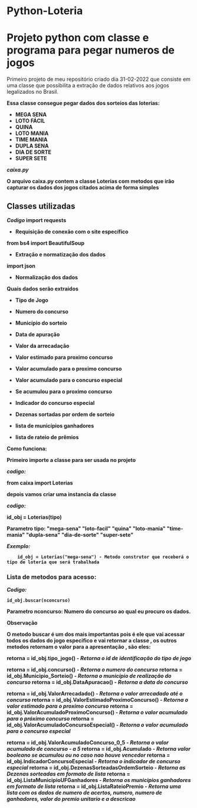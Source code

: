 # Python-Loteria

<h1> Projeto python com classe e programa para pegar numeros de jogos</h1>

Primeiro projeto de meu repositório criado dia 31-02-2022 que consiste
em uma classe que possibilita a extração de dados relativos aos jogos
legalizados no Brasil.

<b>Essa classe consegue pegar dados dos sorteios das loterias:

- MEGA SENA
- LOTO FÁCIL
- QUINA
- LOTO MANIA
- TIME MANIA
- DUPLA SENA
- DIA DE SORTE
- SUPER SETE

<b><i>caixa.py</i></b>

<p>O arquivo caixa.py contem a classe Loterias com metodos que irão capturar
os dados dos jogos citados acima de forma simples
</p>

<h2>Classes utilizadas</h2>

<i> Codigo</i>
import requests
- Requisição de conexão com o site específico

from bs4 import BeautifulSoup
- Extração e normatização dos dados

import json
- Normalização dos dados

<b>Quais dados serão extraidos</b>

- Tipo de Jogo

- Numero do concurso

- Município do sorteio

- Data de apuração

- Valor da arrecadação

- Valor estimado para proximo concurso

- Valor acumulado para o proximo concurso

- Valor acumulado para o concurso especial

- Se acumulou para o proximo concurso

- Indicador do concurso especial

- Dezenas sortadas por ordem de sorteio

- lista de municípios ganhadores

- lista de rateio de prêmios

<b>Como funciona</b>:

Primeiro importe a classe para ser usada no projeto

<i>codigo:</i>

from caixa import Loterias


depois vamos criar uma instancia da classe

<i>codigo:</i>

id_obj = Loterias(tipo)

Parametro tipo:
"mega-sena"
"loto-facil"
"quina"
"loto-mania"
"time-mania"
"dupla-sena"
"dia-de-sorte"
"super-sete"

<i>Exemplo:</i>

        id_obj = Loterias("mega-sena") - Metodo construtor que receberá o tipo de loteria que será trabalhada

<h3>Lista de metodos para acesso:</h3>

 <i> Codigo: </i>

    id_obj.buscar(nconcurso)

<b>Parametro nconcurso:</b> Numero do concurso ao qual eu procuro os dados.

<b>Observação</b>

<p>O metodo buscar é um dos mais importantas pois é ele que vai acessar todos os dados do jogo especifico
e vai retornar a classe , os outros metodos retornam o valor para a apresentação , são eles:</p>

  <b>retorna =  id_obj.tipo_jogo()</b> - <i>Retorna o id de identificação do tipo de jogo</i>
  
<b>retorna =  id_obj.concurso()</b> - <i>Retorna o numero do concurso</i>
<b>retorna =  id_obj.Municipio_Sorteio()</b> - <i>Retorna o município de realização do concurso</i>
<b>retorna =  id_obj.DataApuracao()</b> - <i>Retorna a data do concurso</i>

<b>retorna =  id_obj.ValorArrecadado()</b> - <i>Retorna o valor arrecadado até o concurso</i>
<b>retorna =  id_obj.ValorEstimadoProximoConcurso()</b> - <i>Retorna o valor estimado para o proximo concurso</i>
<b>retorna =  id_obj.ValorAcumuladoProximoConcurso()</b> - <i>Retorna o valor acumulado para o próximo concurso</i>
<b>retorna =  id_obj.ValorAcumuladoConcursoEspecial()</b> - <i>Retorna o valor acumulado para o concurso especial</i>

<b>retorna =  id_obj.ValorAcumuladoConcurso_0_5</b> - <i> Retorna o valor acumulado de concurso - a 5</i>
<b>retorna =  id_obj.Acumulado</b> - <i>Retorna valor booleano se acumulou ou no caso nao houve vencedor</i>
<b>retorna =  id_obj.IndicadorConcursoEspecial</b> - <i> Retorna o indicador de concurso especial</i>
<b>retorna =  id_obj.DezenasSorteadasOrdemSorteio</b> - <i>Retorna as Dezenas sorteadas em formato de lista</i>
<b>retorna =  id_obj.ListaMunicipioUFGanhadores</b> - <i>Retorna os municipios ganhadores em formato de lista</i>
<b>retorna =  id_obj.ListaRateioPremio</b> - <i>Retorna uma lista com os dados de numero de acertos, numero,
numero de ganhadores, valor do premio unitario e a descricao</i>

